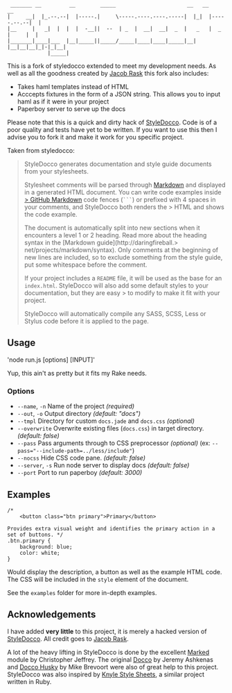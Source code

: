 
```
 _______ __         __        _____                       __   __             __  
|     __|  |_.--.--|  |-----.|     \-----.----.----.-----|  |_|  |-----.--.--|  |  
|__     |   _|  |  |  |  -__||  --  | _  |  __|  __|  _  |   _   |  _  |     |  |
|_______|____|___  |__|_____||_____/_____|____|____|_____|__| |__|__|__|_|-|_|__|
             |_____|
```

This is a fork of styledocco extended to meet my development needs. As well as all the goodness created by [Jacob Rask](http://github.com/jacobrask/) this fork also includes:

* Takes haml templates instead of HTML
* Acccepts fixtures in the form of a JSON string. This allows you to input haml as if it were in your project
* Paperboy server to serve up the docs

Please note that this is a quick and dirty hack of [StyleDocco](https://github.com/jacobrask/styledocco/). Code is of a poor quality and tests have yet to be written. If you want to use this then I advise you to fork it and make it work for you specific project.

Taken from styledocco:

> StyleDocco generates documentation and style guide documents from your stylesheets.
> 
> Stylesheet comments will be parsed through [Markdown](http://en.wikipedia.org/wiki/Markdown) and displayed in a generated HTML document. You can write code examples inside [> GitHub Markdown](http://github.github.com/github-flavored-markdown/) code fences (<code>```</code>) or prefixed with 4 spaces in your comments, and StyleDocco both renders the > HTML and shows the code example.
> 
> The document is automatically split into new sections when it encounters a level 1 or 2 heading. Read more about the heading syntax in the [Markdown guide](http://daringfireball.> net/projects/markdown/syntax). Only comments at the beginning of new lines are included, so to exclude something from the style guide, put some whitespace before the comment.
> 
> If your project includes a `README` file, it will be used as the base for an `index.html`. StyleDocco will also add some default styles to your documentation, but they are easy > to modify to make it fit with your project.
> 
> StyleDocco will automatically compile any SASS, SCSS, Less or Stylus code before it is applied to the page.


## Usage

'node run.js [options] [INPUT]'

Yup, this ain't as pretty but it fits my Rake needs.

### Options

 * `--name`, `-n` Name of the project *(required)*
 * `--out`, `-o`  Output directory *(default: "docs")*
 * `--tmpl`       Directory for custom `docs.jade` and `docs.css` *(optional)*
 * `--overwrite`  Overwrite existing files (`docs.css`) in target directory. *(default: false)*
 * `--pass`       Pass arguments through to CSS preprocessor *(optional)* (ex: `--pass="--include-path=../less/include"`)
 * `--nocss`      Hide CSS code pane. *(default: false)*
 * `--server`, `-s` Run node server to display docs *(default: false)*
 * `--port`         Port to run paperboy *(default: 3000)*




## Examples

    /*
        <button class="btn primary">Primary</button>

    Provides extra visual weight and identifies the primary action in a set of buttons. */
    .btn.primary {
        background: blue;
        color: white;
    }

Would display the description, a button as well as the example HTML code. The CSS will be included in the `style` element of the document.

See the `examples` folder for more in-depth examples.


## Acknowledgements

I have added **very little** to this project, it is merely a hacked version of [StyleDocco](https://github.com/jacobrask/styledocco/). All credit goes to [Jacob Rask](http://github.com/jacobrask/).

A lot of the heavy lifting in StyleDocco is done by the excellent [Marked](https://github.com/chjj/marked) module by Christopher Jeffrey. The original [Docco](https://github.com/jashkenas/docco) by Jeremy Ashkenas and [Docco Husky](https://github.com/mbrevoort/docco-husky) by Mike Brevoort were also of great help to this project. StyleDocco was also inspired by [Knyle Style Sheets](https://github.com/kneath/kss), a similar project written in Ruby.
